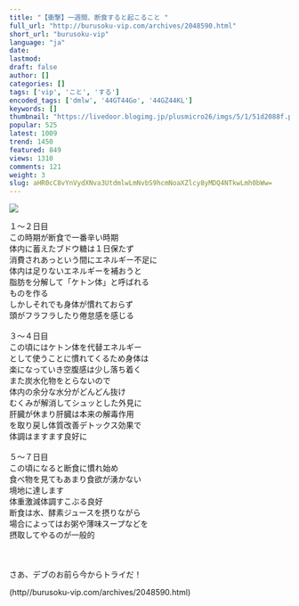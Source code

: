 ```yaml
---
title: "【衝撃】一週間、断食すると起こること "
full_url: "http://burusoku-vip.com/archives/2048590.html"
short_url: "burusoku-vip"
language: "ja"
date: 
lastmod: 
draft: false
author: []
categories: []
tags: ['vip', 'こと', 'する']
encoded_tags: ['dmlw', '44GT44Go', '44GZ44KL']
keywords: []
thumbnail: "https://livedoor.blogimg.jp/plusmicro26/imgs/5/1/51d2088f.png"
popular: 525
latest: 1009
trend: 1450
featured: 849
views: 1310
comments: 121
weight: 3
slug: aHR0cC8vYnVydXNva3UtdmlwLmNvbS9hcmNoaXZlcy8yMDQ4NTkwLmh0bWw=
---
```


![](https://livedoor.blogimg.jp/plusmicro26/imgs/5/1/51d2088f.png)

<div><p> １〜２日目 <br> この時期が断食で一番辛い時期 <br> 体内に蓄えたブドウ糖は１日保たず <br> 消費されあっという間にエネルギー不足に <br> 体内は足りないエネルギーを補おうと <br> 脂肪を分解して「ケトン体」と呼ばれる <br> ものを作る <br> しかしそれでも身体が慣れておらず <br> 頭がフラフラしたり倦怠感を感じる <br> <br> ３〜４日目 <br> この頃にはケトン体を代替エネルギー <br> として使うことに慣れてくるため身体は <br> 楽になっていき空腹感は少し落ち着く <br> また炭水化物をとらないので <br> 体内の余分な水分がどんどん抜け <br> むくみが解消してシュッとした外見に <br> 肝臓が休まり肝臓は本来の解毒作用 <br> を取り戻し体質改善デトックス効果で <br> 体調はますます良好に <br> <br> ５〜７日目 <br> この頃になると断食に慣れ始め <br> 食べ物を見てもあまり食欲が湧かない <br> 境地に達します <br> 体重激減体調すこぶる良好 <br> 断食は水、酵素ジュースを摂りながら <br> 場合によってはお粥や薄味スープなどを <br> 摂取してやるのが一般的 <br> <br> <br> <br> さあ、デブのお前ら今からトライだ！ </p></div>

(http//burusoku-vip.com/archives/2048590.html)
